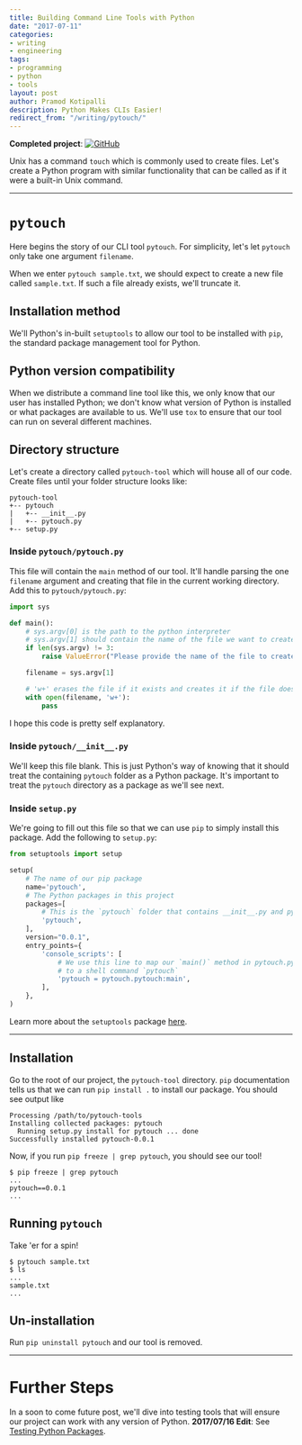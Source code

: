 ```yaml
---
title: Building Command Line Tools with Python
date: "2017-07-11"
categories:
- writing
- engineering
tags:
- programming
- python
- tools
layout: post
author: Pramod Kotipalli
description: Python Makes CLIs Easier!
redirect_from: "/writing/pytouch/"
---
```


**Completed project**:
[![GitHub](https://github.com/favicon.ico)](https://github.com/p13i/pytouch/tree/v0.0.1)

Unix has a command `touch` which is commonly used to create
files. Let's create a Python program with similar
functionality that can be called as if it were a built-in
Unix command.

---

# `pytouch`

Here begins the story of our CLI tool `pytouch`. For
simplicity, let's let `pytouch` only take one argument
`filename`.

When we enter `pytouch sample.txt`, we should expect to
create a new file called `sample.txt`. If such a file
already exists, we'll truncate it.

## Installation method

We'll Python's in-built `setuptools` to allow our tool to be
installed with `pip`, the standard package management tool
for Python.

## Python version compatibility

When we distribute a command line tool like this, we only
know that our user has installed Python; we don't know what
version of Python is installed or what packages are
available to us. We'll use `tox` to ensure that our tool can
run on several different machines.

## Directory structure

Let's create a directory called `pytouch-tool` which will
house all of our code. Create files until your folder
structure looks like:

```
pytouch-tool
+-- pytouch
|   +-- __init__.py
|   +-- pytouch.py
+-- setup.py
```

### Inside `pytouch/pytouch.py`

This file will contain the `main` method of our tool. It'll
handle parsing the one `filename` argument and creating that
file in the current working directory. Add this to
`pytouch/pytouch.py`:

``` python
import sys

def main():
    # sys.argv[0] is the path to the python interpreter
    # sys.argv[1] should contain the name of the file we want to create
    if len(sys.argv) != 3:
        raise ValueError("Please provide the name of the file to create.")

    filename = sys.argv[1]

    # 'w+' erases the file if it exists and creates it if the file doesn't exist
    with open(filename, 'w+'):
        pass
```

I hope this code is pretty self explanatory.

### Inside `pytouch/__init__.py`

We'll keep this file blank. This is just Python's way of
knowing that it should treat the containing `pytouch` folder
as a Python package. It's important to treat the `pytouch`
directory as a package as we'll see next.

### Inside `setup.py`

We're going to fill out this file so that we can use `pip`
to simply install this package. Add the following to
`setup.py`:

``` python
from setuptools import setup

setup(
    # The name of our pip package
    name='pytouch',
    # The Python packages in this project
    packages=[
        # This is the `pytouch` folder that contains __init__.py and pytouch.py
        'pytouch',
    ],
    version="0.0.1",
    entry_points={
        'console_scripts': [
            # We use this line to map our `main()` method in pytouch.py
            # to a shell command `pytouch`
            'pytouch = pytouch.pytouch:main',
        ],
    },
)
```

Learn more about the `setuptools` package [here](https://setuptools.readthedocs.io/en/latest/setuptools.html).

---

## Installation

Go to the root of our project, the `pytouch-tool` directory.
`pip` documentation tells us that we can run `pip install .`
to install our package. You should see output like

```
Processing /path/to/pytouch-tools
Installing collected packages: pytouch
  Running setup.py install for pytouch ... done
Successfully installed pytouch-0.0.1
```


Now, if you run `pip freeze | grep pytouch`, you should see our tool!

```shell
$ pip freeze | grep pytouch
...
pytouch==0.0.1
...
```

## Running `pytouch`

Take 'er for a spin!

```shell
$ pytouch sample.txt
$ ls
...
sample.txt
...
```

## Un-installation

Run `pip uninstall pytouch` and our tool is removed.

---

# Further Steps

In a soon to come future post, we'll dive into testing tools
that will ensure our project can work with any version of
Python. **2017/07/16 Edit**: See [Testing Python
Packages](/writing/py-test/).
